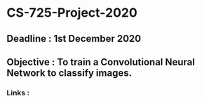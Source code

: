 # CS-725-Project-2020
## Deadline : 1st December 2020
## Objective : To train a Convolutional Neural Network to classify images.
### Links :
